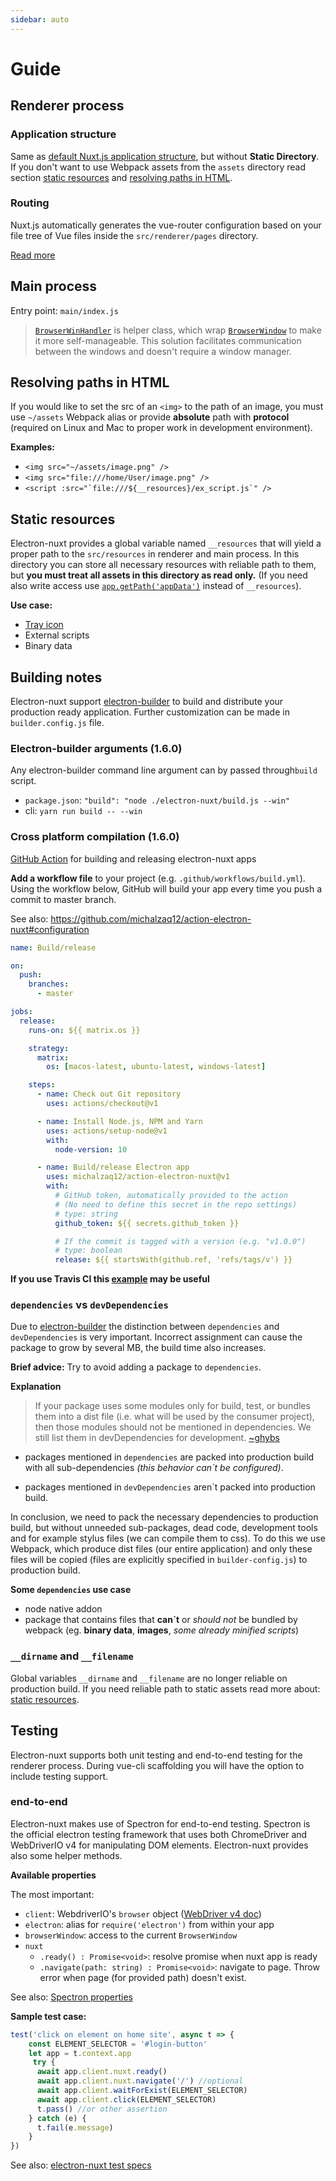 ```yaml
---
sidebar: auto
---
```



# Guide

## Renderer process

### Application structure

Same as [default Nuxt.js application structure](https://nuxtjs.org/guide/directory-structure/), but without **Static Directory**. If you don't want to use Webpack assets from the `assets` directory read section [static resources](#static-resources) and [resolving paths in HTML](#resolving-paths-in-HTML).

### Routing

Nuxt.js automatically generates the vue-router configuration based on your file tree of Vue files inside the `src/renderer/pages` directory.

[Read more](https://nuxtjs.org/guide/routing/)


## Main process

Entry point: `main/index.js`

> [`BrowserWinHandler`](https://github.com/michalzaq12/electron-nuxt/blob/master/template/src/main/BrowserWinHandler.js) is helper class, which wrap [`BrowserWindow`](https://electronjs.org/docs/api/browser-window) to make it more self-manageable. This solution facilitates communication between the windows and doesn't require a window manager.

## Resolving paths in HTML

If you would like to set the src of an `<img>` to the path of an image, you must use `~/assets` Webpack alias or provide **absolute** path with **protocol** (required on Linux and Mac to proper work in development environment).

**Examples:**
- `<img src="~/assets/image.png" />`
- `<img src="file:///home/User/image.png" />`
- ```<script :src="`file:///${__resources}/ex_script.js`" /> ```

## Static resources

Electron-nuxt provides a global variable named `__resources` that will yield a proper path to the `src/resources` in renderer and main process. In this directory you can store all necessary resources with reliable path to them, but **you must treat all assets in this directory as read only.** (If you need also write access use [`app.getPath('appData')`](https://electronjs.org/docs/api/app#appgetpathname) instead of `__resources`).

**Use case:**
* [Tray icon](https://electronjs.org/docs/api/tray)
* External scripts
* Binary data

## Building notes

Electron-nuxt support [electron-builder](https://github.com/electron-userland/electron-builder) to build and distribute your production ready application. Further customization can be made in `builder.config.js` file.

### Electron-builder arguments (1.6.0)

Any electron-builder command line argument can by passed through`build` script.

- `package.json`: `"build": "node ./electron-nuxt/build.js --win"`
- cli: `yarn run build -- --win` 



### Cross platform compilation (1.6.0)

[GitHub Action](https://github.com/michalzaq12/action-electron-nuxt) for building and releasing electron-nuxt apps

**Add a workflow file** to your project (e.g. `.github/workflows/build.yml`).
Using the workflow below, GitHub will build your app every time you push a commit to master branch.

See also: https://github.com/michalzaq12/action-electron-nuxt#configuration

   ```yml
   name: Build/release

   on:
     push:
       branches:
         - master

   jobs:
     release:
       runs-on: ${{ matrix.os }}

       strategy:
         matrix:
           os: [macos-latest, ubuntu-latest, windows-latest]

       steps:
         - name: Check out Git repository
           uses: actions/checkout@v1

         - name: Install Node.js, NPM and Yarn
           uses: actions/setup-node@v1
           with:
             node-version: 10

         - name: Build/release Electron app
           uses: michalzaq12/action-electron-nuxt@v1
           with:
             # GitHub token, automatically provided to the action
             # (No need to define this secret in the repo settings)
             # type: string
             github_token: ${{ secrets.github_token }}

             # If the commit is tagged with a version (e.g. "v1.0.0")
             # type: boolean
             release: ${{ startsWith(github.ref, 'refs/tags/v') }}
   ```

**If you use Travis CI this [example](https://gist.github.com/nwittwer/60aef18c9b4e9506534bdcc0e4a7c3f5) may be useful**

### `dependencies` vs `devDependencies`

Due to [electron-builder](https://github.com/electron-userland/electron-builder) the distinction between `dependencies` and `devDependencies` is very important. Incorrect assignment can cause the package to grow by several MB, the build time also increases.

**Brief advice:** Try to avoid adding a package to `dependencies`.


**Explanation**

> If your package uses some modules only for build, test, or bundles them into a dist file (i.e. what will be used by the consumer project), then those modules should not be mentioned in dependencies. We still list them in devDependencies for development. [~ghybs](https://stackoverflow.com/a/50803712)

- packages mentioned in `dependencies` are packed into production build with all sub-dependencies *(this behavior can`t be configured)*.

- packages mentioned in `devDependencies` aren`t packed into production build.

In conclusion, we need to pack the necessary dependencies to production build, but without unneeded sub-packages, dead code, development tools and for example stylus files (we can compile them to css). To do this we use Webpack, which produce dist files (our entire application) and only these files will be copied (files are explicitly specified in `builder-config.js`) to production build.

**Some `dependencies` use case**

- node native addon
- package that contains files that **can`t** or *should not* be bundled by webpack (eg. **binary data**, **images**, *some already minified scripts*)

### `__dirname` and `__filename`

Global variables `__dirname` and `__filename` are no longer reliable on production build. If you need reliable path to static assets read more about: [static resources](#static-resources).

## Testing

Electron-nuxt supports both unit testing and end-to-end testing for the renderer process. During vue-cli scaffolding you will have the option to include testing support.


### end-to-end

Electron-nuxt makes use of Spectron for end-to-end testing.
Spectron is the official electron testing framework that uses both ChromeDriver and WebDriverIO v4 for manipulating DOM elements. 
Electron-nuxt provides also some helper methods.

**Available properties**

The most important: 
- `client`: WebdriverIO's `browser` object ([WebDriver v4 doc](http://v4.webdriver.io/api.html))
- `electron`: alias for `require('electron')` from within your app
- `browserWindow`: access to the current `BrowserWindow`
- `nuxt`
    - `.ready() : Promise<void>`: resolve promise when nuxt app is ready
    - `.navigate(path: string) : Promise<void>`: navigate to page. Throw error when page (for provided path) doesn't exist. 

See also: [Spectron properties](https://github.com/electron-userland/spectron#properties)


**Sample test case:**  

```js
test('click on element on home site', async t => {
    const ELEMENT_SELECTOR = '#login-button'
    let app = t.context.app
     try {
      await app.client.nuxt.ready()
      await app.client.nuxt.navigate('/') //optional
      await app.client.waitForExist(ELEMENT_SELECTOR)
      await app.client.click(ELEMENT_SELECTOR)
      t.pass() //or other assertion
    } catch (e) {
      t.fail(e.message)
    }
})
```

See also: [electron-nuxt test specs](https://github.com/michalzaq12/electron-nuxt/tree/master/template/test/e2e/specs)
